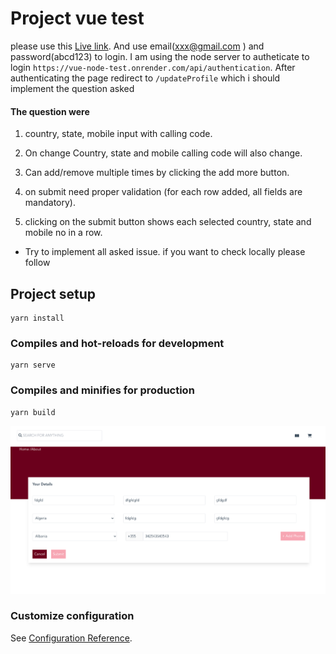 # Project vue test

please use this [Live link](https://vue-test-ifs9.onrender.com). And use email(xxx@gmail.com
) and password(abcd123) to login. I am using the node server to autheticate to login `https://vue-node-test.onrender.com/api/authentication`. After authenticating the page redirect to `/updateProfile` which i should implement the question asked

 #### The question were 
  
1. country, state, mobile input with calling code.

2. On change Country, state and mobile calling code will also change.

3. Can add/remove multiple times by clicking the add more button.

4. on submit need proper validation (for each row added, all fields are mandatory).

5. clicking on the submit button shows each selected country, state and mobile no in a row.

* Try to implement all asked issue. if you want to check locally please follow
## Project setup
```
yarn install
```

### Compiles and hot-reloads for development
```
yarn serve
```

### Compiles and minifies for production
```
yarn build
```
![screen-shot](./public/screen-shot/screen-shot.png)

### Customize configuration
See [Configuration Reference](https://cli.vuejs.org/config/).
